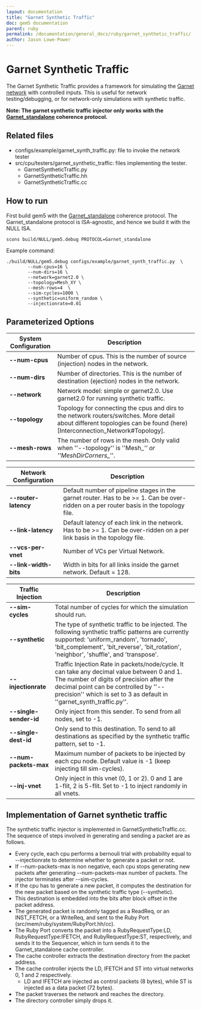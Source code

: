 ```yaml
---
layout: documentation
title: "Garnet Synthetic Traffic"
doc: gem5 documentation
parent: ruby
permalink: /documentation/general_docs/ruby/garnet_synthetic_traffic/
author: Jason Lowe-Power
---
```


# Garnet Synthetic Traffic

The Garnet Synthetic Traffic provides a framework for simulating the [Garnet network](garnet-2) with controlled inputs. This is useful for network testing/debugging, or for network-only simulations with synthetic traffic.

**Note: The garnet synthetic traffic injector only works with the [Garnet_standalone](Garnet_standalone) coherence protocol.**

## Related files

* configs/example/garnet_synth_traffic.py: file to invoke the network tester
* src/cpu/testers/garnet_synthetic_traffic: files implementing the tester.
  * GarnetSyntheticTraffic.py
  * GarnetSyntheticTraffic.hh
  * GarnetSyntheticTraffic.cc

## How to run

First build gem5 with the [Garnet_standalone](Garnet_standalone) coherence protocol. The Garnet_standalone protocol is ISA-agnostic, and hence we build it with the NULL ISA.

```
scons build/NULL/gem5.debug PROTOCOL=Garnet_standalone

```
Example command:

```
./build/NULL/gem5.debug configs/example/garnet_synth_traffic.py  \
        --num-cpus=16 \
        --num-dirs=16 \
        --network=garnet2.0 \
        --topology=Mesh_XY \
        --mesh-rows=4  \
        --sim-cycles=1000 \
        --synthetic=uniform_random \
        --injectionrate=0.01
```

## Parameterized Options

| **System Configuration** |  **Description**  |
|------------|-----------|
 | **--num-cpus** | Number of cpus. This is the number of source (injection) nodes in the network. |
 | **--num-dirs** | Number of directories. This is the number of destination (ejection) nodes in the network. |
 | **--network** | Network model: simple or garnet2.0. Use garnet2.0 for running synthetic traffic. |
 | **--topology** | Topology for connecting the cpus and dirs to the network routers/switches. More detail about different topologies can be found (here)[Interconnection_Network#Topology]. |
 | **--mesh-rows** | The number of rows in the mesh. Only valid when ''--topology'' is ''Mesh_*'' or ''MeshDirCorners_*''. |



 | **Network Configuration** | **Description** |
 |------------|-----------|
 | **--router-latency** | Default number of pipeline stages in the garnet router. Has to be >= 1.  Can be over-ridden on a per router basis in the topology file. |
 | **--link-latency** | Default latency of each link in the network. Has to be >= 1.  Can be over-ridden on a per link basis in the topology file. |
 | **--vcs-per-vnet** | Number of VCs per Virtual Network. |
 | **--link-width-bits** | Width in bits for all links inside the garnet network. Default = 128. |



 | **Traffic Injection** | **Description** |
 |------------|-----------|
 | **--sim-cycles** | Total number of cycles for which the simulation should run. |
 | **--synthetic** | The type of synthetic traffic to be injected. The following synthetic traffic patterns are currently supported: 'uniform_random', 'tornado', 'bit_complement', 'bit_reverse', 'bit_rotation', 'neighbor', 'shuffle',  and 'transpose'. |
 | **--injectionrate** | Traffic Injection Rate in packets/node/cycle. It can take any decimal value between 0 and 1. The number of digits of precision after the decimal point can be controlled by ''--precision'' which is set to 3 as default in ''garnet_synth_traffic.py''. |
 | **--single-sender-id** | Only inject from this sender. To send from all nodes, set to -1. |
 | **--single-dest-id** | Only send to this destination. To send to all destinations as specified by the synthetic traffic pattern, set to -1. |
 | **--num-packets-max** | Maximum number of packets to be injected by each cpu node. Default value is -1 (keep injecting till sim-cycles). |
 | **--inj-vnet** | Only inject in this vnet (0, 1 or 2). 0 and 1 are 1-flit, 2 is 5-flit. Set to -1 to inject randomly in all vnets. |


## Implementation of Garnet synthetic traffic
The synthetic traffic injector is implemented in GarnetSyntheticTraffic.cc. The sequence of steps involved in generating and sending a packet are as follows.

* Every cycle, each cpu performs a bernouli trial with probability equal to --injectionrate to determine whether to generate a packet or not.
* If --num-packets-max is non negative, each cpu stops generating new packets after generating --num-packets-max number of packets. The injector terminates after --sim-cycles.
* If the cpu has to generate a new packet, it computes the destination for the new packet based on the synthetic traffic type (--synthetic).
* This destination is embedded into the bits after block offset in the packet address.
* The generated packet is randomly tagged as a ReadReq, or an INST_FETCH, or a WriteReq, and sent to the Ruby Port (src/mem/ruby/system/RubyPort.hh/cc).
* The Ruby Port converts the packet into a RubyRequestType:LD, RubyRequestType:IFETCH, and RubyRequestType:ST, respectively, and sends it to the Sequencer, which in turn sends it to the Garnet_standalone cache controller.
* The cache controller extracts the destination directory from the packet address.
* The cache controller injects the LD, IFETCH and ST into virtual networks 0, 1 and 2 respectively.
  * LD and IFETCH are injected as control packets (8 bytes), while ST is injected as a data packet (72 bytes).
* The packet traverses the network and reaches the directory.
* The directory controller simply drops it.
